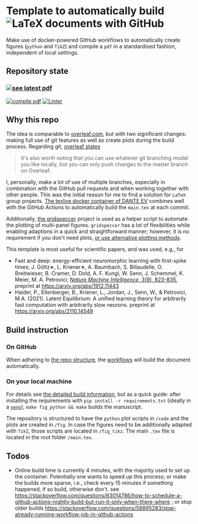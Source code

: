 # Template to automatically build ![LaTeX](https://upload.wikimedia.org/wikipedia/commons/thumb/9/92/LaTeX_logo.svg/60px-LaTeX_logo.svg.png) documents with GitHub
Make use of docker-powered GitHub workflows to automatically create figures (`python` and `TikZ`) and compile a `pdf` in a standardised fashion, independent of local settings.


## Repository state
### [![see latest pdf](https://img.shields.io/static/v1?label=PDF&logo=adobeacrobatreader&message=see%20latest%20version&color=success)](../../blob/compiledPDF/main.pdf)
[![compile pdf](../../workflows/compile%20pdf/badge.svg)](../../actions/workflows/latex_compile.yml)
[![Linter](../../workflows/Linter/badge.svg)](../../actions/workflows/linter.yml)

## Why this repo
The idea is comparable to [overleaf.com](https://www.overleaf.com), but with two significant changes: making full use of git features as well as create plots during the build process.
Regarding git, [overleaf states](https://www.overleaf.com/blog/195-new-collaborate-online-and-offline-with-overleaf-and-git-beta)
> It's also worth noting that you can use whatever git branching model you like locally, but you can only push changes to the master branch on Overleaf. 

I, personally, make a lot of use of multiple branches, especially in combination with the GitHub pull requests and when working together with other people. This was the initial reason for me to find a solution for `LaTeX` group projects. 
[The texlive docker container of DANTE EV](https://github.com/dante-ev/docker-texlive) combines well with the GitHub Actions to automatically build the `main.tex` at each commit.

Additionally, [the gridspeccer](https://github.com/gridspeccer/gridspeccer) project is used as a helper script to automate the plotting of multi-panel figures.
`gridspeccer` has a lot of flexibilities while enabling adaptions in a quick and straightforward manner; however, it is no requirement if you don't need plots, [or use alternative plotting methods](additionalInfo.md#gridspeccer-alternative).

This template is most useful for scientific papers, and was used, e.g., for
* Fast and deep: energy-efficient neuromorphic learning with first-spike times; J. Göltz∗, L. Kriener∗, A. Baumbach, S. Billaudelle, O. Breitwieser, B. Cramer, D. Dold, A. F. Kungl, W. Senn, J. Schemmel, K. Meier, M. A. Petrovici; [*Nature Machine Intelligence*, 3(9), 823-835.](https://www.nature.com/articles/s42256-021-00388-x) preprint at https://arxiv.org/abs/1912.11443
* Haider, P., Ellenberger, B., Kriener, L., Jordan, J., Senn, W., & Petrovici, M.A. (2021). Latent Equilibrium: A unified learning theory for arbitrarily fast computation with arbitrarily slow neurons. preprint at https://arxiv.org/abs/2110.14549

## Build instruction
### On GitHub
When adhering to [the repo structure](additionalInfo.md#repository-structure), the [workflows](additionalInfo.md#github-actions) will build the document automatically.
### On your local machine
For details see [the detailed build information](additionalInfo.md#local-build-instruction), but as a quick guide:
after installing the requirements with `pip install -r requirements.txt` (ideally in a [`venv`](https://docs.python.org/3/library/venv.html)), `make fig_python && make` builds the manuscript.

The repository is structured to have the `python` plot scripts in `/code` and the plots are created in `/fig`.
In case the figures need to be additionally adapted with `TikZ`, those scripts are located in `/fig_tikz`.
The main `.tex` file is located in the root folder `/main.tex`.

## Todos
* Online build time is currently 4 minutes, with the majority used to set up the container. Potentially one wants to speed up this process; or make the builds more sparse, i.e., check every 15 minutes if something happened, if so build, otherwise don't. see https://stackoverflow.com/questions/63014786/how-to-schedule-a-github-actions-nightly-build-but-run-it-only-when-there-where ; or stop older builds https://stackoverflow.com/questions/58895283/stop-already-running-workflow-job-in-github-actions
